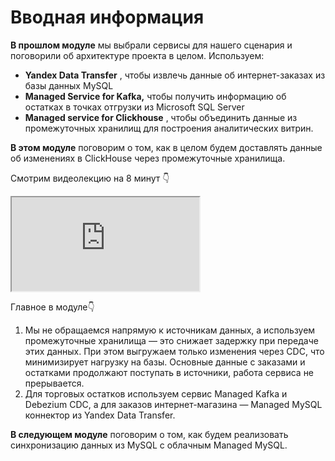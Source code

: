 # Вводная информация

**В прошлом модуле** мы выбрали сервисы для нашего сценария и поговорили об архитектуре проекта в целом. Используем:

* **Yandex Data Transfer** , чтобы извлечь данные об интернет-заказах из базы данных MySQL
* **Managed Service for Kafka,** чтобы получить информацию об остатках в точках отгрузки из Microsoft SQL Server
* **Managed service for Clickhouse** , чтобы объединить данные из промежуточных хранилищ для построения аналитических витрин.

**В этом модуле** поговорим о том, как в целом будем доставлять данные об изменениях в ClickHouse через промежуточные хранилища.

Смотрим видеолекцию на 8 минут 👇

<iframe allowfullscreen="" src="https://www.youtube.com/embed/GFOd9Yc7YTE"></iframe>

Главное в модуле👇

1. Мы не обращаемся напрямую к источникам данных, а используем промежуточные хранилища — это снижает задержку при передаче этих данных. При этом выгружаем только изменения через CDC, что минимизирует нагрузку на базы. Основные данные с заказами и остатками продолжают поступать в источники, работа сервиса не прерывается.
2. Для торговых остатков используем сервис Managed Kafka и Debezium CDC, а для заказов интернет-магазина — Managed MySQL коннектор из Yandex Data Transfer.

**В следующем модуле** поговорим о том, как будем реализовать синхронизацию данных из MySQL с облачным Managed MySQL.
